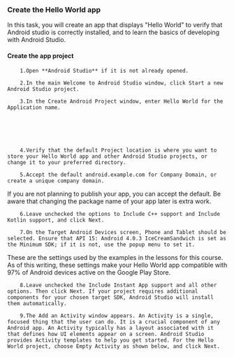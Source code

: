 ### Create the Hello World app
In this task, you will create an app that displays "Hello World" to verify that Android studio is correctly installed, and to learn the basics of developing with Android Studio.

#### Create the app project
        1.Open **Android Studio** if it is not already opened.

        2.In the main Welcome to Android Studio window, click Start a new Android Studio project.

        3.In the Create Android Project window, enter Hello World for the Application name.
        
        
        
        
        
        
        4.Verify that the default Project location is where you want to store your Hello World app and other Android Studio projects, or change it to your preferred directory.

        5.Accept the default android.example.com for Company Domain, or create a unique company domain.
        
  If you are not planning to publish your app, you can accept the default. Be aware that changing the package name of your app later is extra work.

        6.Leave unchecked the options to Include C++ support and Include Kotlin support, and click Next.
        
        7.On the Target Android Devices screen, Phone and Tablet should be selected. Ensure that API 15: Android 4.0.3 IceCreamSandwich is set as the Minimum SDK; if it is not, use the popup menu to set it.
        
        
        
 These are the settings used by the examples in the lessons for this course. As of this writing, these settings make your Hello World app compatible with 97% of Android devices active on the Google Play Store.

        8.Leave unchecked the Include Instant App support and all other options. Then click Next. If your project requires additional components for your chosen target SDK, Android Studio will install them automatically.
        
        9.The Add an Activity window appears. An Activity is a single, focused thing that the user can do. It is a crucial component of any Android app. An Activity typically has a layout associated with it that defines how UI elements appear on a screen. Android Studio provides Activity templates to help you get started. For the Hello World project, choose Empty Activity as shown below, and click Next.
